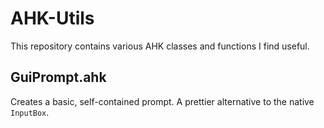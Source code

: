 # AHK-Utils

This repository contains various AHK classes and functions I find useful.

## GuiPrompt.ahk

Creates a basic, self-contained prompt. A prettier alternative to the native `InputBox`.
